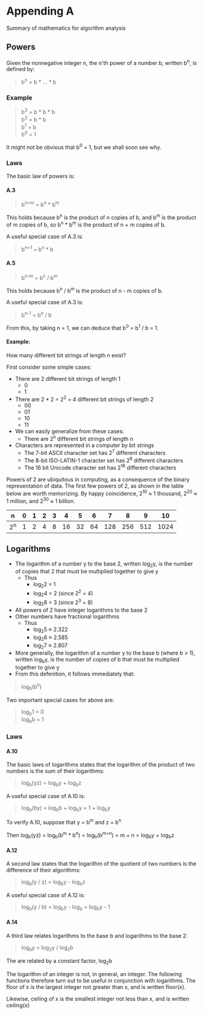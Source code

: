# Appending A

Summary of mathematics for algorithm analysis

## Powers

Given the nonnegative integer n, the n'th power of a number b, written b<sup>n</sup>, is defined by:

>b<sup>n</sup> = b * ... * b

### Example

>b<sup>3</sup> = b * b * b  
b<sup>2</sup> = b * b  
b<sup>1</sup> = b  
b<sup>0</sup> = 1

It might not be obvious that b<sup>0</sup> = 1, but we shall soon see why.

### Laws

The basic law of powers is:

#### A.3 

>b<sup>n+m</sup> = b<sup>n</sup> * b<sup>m</sup>

This holds because b<sup>n</sup> is the product of n copies of b, and b<sup>m</sup> is the product of m copies of b, so b<sup>n</sup> * b<sup>m</sup> is the product of n + m copies of b.

A useful special case of A.3 is:

>b<sup>n+1</sup> = b<sup>n</sup> * b

#### A.5

>b<sup>n-m</sup> = b<sup>n</sup> / b<sup>m</sup>

This holds because b<sup>n</sup> / b<sup>m</sup> is the product of n - m copies of b.

A useful special case of A.3 is:

>b<sup>n-1</sup> = b<sup>n</sup> / b

From this, by taking n = 1, we can deduce that b<sup>0</sup> = b<sup>1</sup> / b = 1.

#### Example:

How many different bit strings of length n exist?

First consider some simple cases:

- There are 2 different bit strings of length 1
	- 0
	- 1
- There are 2 * 2 = 2<sup>2</sup> = 4 different bit strings of length 2
	- 00
	- 01
	- 10
	- 11
- We can easily generalize from these cases:
	- There are 2<sup>n</sup> different bit strings of length n
- Characters are represented in a computer by bit strings
	- The 7-bit ASCII character set has 2<sup>7</sup> different characters
	- The 8-bit ISO-LATIN-1 character set has 2<sup>8</sup> different characters
	- The 16 bit Unicode character set has 2<sup>16</sup> different characters

Powers of 2 are ubiquitous in computing, as a consequence of the binary representation of data. The first few powers of 2, as shown in the table below are worth memorizing. By happy coincidence, 2<sup>10</sup> &asymp; 1 thousand, 2<sup>20</sup> &asymp; 1 million, and 2<sup>30</sup> &asymp; 1 billion.

| n             | 0 | 1 | 2 | 3 | 4  | 5  | 6  | 7   | 8   | 9   | 10   |
|---------------|---|---|---|---|----|----|----|-----|-----|-----|------|
| 2<sup>n</sup> | 1 | 2 | 4 | 8 | 16 | 32 | 64 | 128 | 256 | 512 | 1024 |

## Logarithms

- The logarithm of a number y to the base 2, written log<sub>2</sub>y, is the number of copies that 2 that must be multiplied together to give y
	- Thus 
		- log<sub>2</sub>2 = 1
		- log<sub>2</sub>4 = 2 (since 2<sup>2</sup> = 4)
		- log<sub>2</sub>8 = 3 (since 2<sup>3</sup> = 8)
- All powers of 2 have integer logarithms to the base 2
- Other numbers have fractional logarithms
	- Thus
		- log<sub>2</sub>5 &asymp; 2.322
		- log<sub>2</sub>6 &asymp; 2.585
		- log<sub>2</sub>7 &asymp; 2.807
- More generally, the logarithm of a number y to the base b (where b > 1), written log<sub>b</sub>y, is the number of copies of b that must be multiplied together to give y
- From this defenition, it follows immediately that:

>log<sub>b</sub>(b<sup>n</sup>)

Two important special cases for above are:

>log<sub>b</sub>1 = 0  
log<sub>b</sub>b = 1

### Laws

#### A.10

The basic laws of logarithms states that the logarithm of the product of two numbers is the sum of their logarithms:

>log<sub>b</sub>(yz) = log<sub>b</sub>y + log<sub>b</sub>z

A useful special case of A.10 is:

>log<sub>b</sub>(by) = log<sub>b</sub>b + log<sub>b</sub>y = 1 + log<sub>b</sub>y

To verify A.10, suppose that y = b<sup>m</sup> and z = b<sup>n</sup> 

Then log<sub>b</sub>(yz) = log<sub>b</sub>(b<sup>m</sup> * b<sup>n</sup>) = log<sub>b</sub>(b<sup>m+n</sup>) = m + n = log<sub>b</sub>y + log<sub>b</sub>z

#### A.12

A second law states that the logarithm of the quotient of two numbers is the difference of their algorithms:

>log<sub>b</sub>(y / z) = log<sub>b</sub>y - log<sub>b</sub>z

A useful special case of A.12 is:

>log<sub>b</sub>(y / b) = log<sub>b</sub>y - log<sub>b</sub> = log<sub>b</sub>y - 1

#### A.14

A third law relates logarithms to the base b and logarithms to the base 2:

>log<sub>b</sub>y = log<sub>2</sub>y / log<sub>2</sub>b

The are related by a constant factor, log<sub>2</sub>b

The logarithm of an integer is not, in general, an integer. The following functions therefore turn out to be useful in conjunction with logarithms. The floor of x is the largest integer not greater than x, and is written floor(x).

Likewise, ceiling of x is the smallest integer not less than x, and is written ceiling(x)
